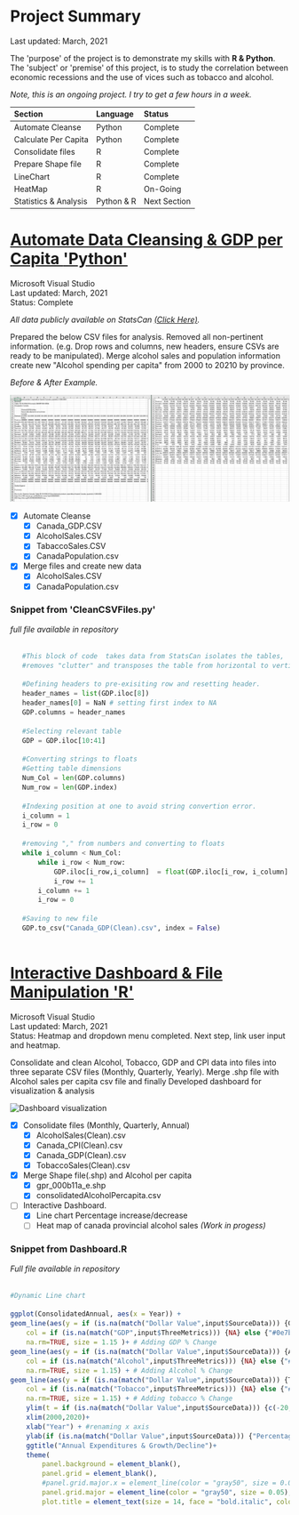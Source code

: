 # Project Summary 
Last updated: March, 2021 <br />


The 'purpose' of the project is to demonstrate my skills with **R & Python**. The 'subject' or 'premise' of this project, is to study the correlation between economic recessions and the use of vices such as tobacco and alcohol.
<br />

*Note, this is an ongoing project. I try to get a few hours in a week.*
<br />
 

|**Section**|**Language**|**Status**|
|:-|:-|:-|
|Automate Cleanse|Python|Complete|
|Calculate Per Capita|Python|Complete|
|Consolidate files|R|Complete|
|Prepare Shape file|R|Complete|
|LineChart|R|Complete|
|HeatMap|R|On-Going|
|Statistics & Analysis|Python & R |Next Section|


# [Automate Data Cleansing & GDP per Capita   **'Python'**](https://github.com/jporonovich/Pyhton_AutomateDataCleanse)
Microsoft Visual Studio <br />
Last updated: March, 2021 <br />
Status: Complete

*All data publicly available on StatsCan [(Click Here)](https://www150.statcan.gc.ca/n1//en/type/data?MM=1#tables).*

Prepared the below CSV files for analysis. Removed all non-pertinent information. (e.g. Drop rows and columns, new headers, ensure CSVs are ready to be manipulated). Merge alcohol sales and population information create new "Alcohol spending per capita" from 2000 to 20210 by province.

*Before & After Example.*

![before&after](https://raw.githubusercontent.com/jporonovich/Pyhton-Wrangling_DataCleanseAuto/main/Before%20%26%20After.PNG)

* [x] Automate Cleanse 
  * [x] Canada_GDP.CSV 
  * [x] AlcoholSales.CSV
  * [x] TabaccoSales.CSV
  * [x] CanadaPopulation.csv
* [x] Merge files and create new data 
  * [x] AlcoholSales.CSV
  * [x] CanadaPopulation.csv

### Snippet from 'CleanCSVFiles.py'
*full file available in repository*

 ```python 

    #This block of code  takes data from StatsCan isolates the tables, 
    #removes "clutter" and transposes the table from horizontal to vertical

    #Defining headers to pre-exisiting row and resetting header.   
    header_names = list(GDP.iloc[8])
    header_names[0] = NaN # setting first index to NA
    GDP.columns = header_names

    #Selecting relevant table
    GDP = GDP.iloc[10:41]

    #Converting strings to floats
    #Getting table dimensions
    Num_Col = len(GDP.columns)
    Num_row = len(GDP.index)

    #Indexing position at one to avoid string convertion error. 
    i_column = 1
    i_row = 0

    #removing "," from numbers and converting to floats
    while i_column < Num_Col:
        while i_row < Num_row:
            GDP.iloc[i_row,i_column]  = float(GDP.iloc[i_row, i_column].replace(",",""))
            i_row += 1
        i_column += 1
        i_row = 0

    #Saving to new file
    GDP.to_csv("Canada_GDP(Clean).csv", index = False)
   
 ```

# [Interactive Dashboard & File Manipulation **'R'**](https://github.com/jporonovich/R.Shiny_InteractiveDashboard)
Microsoft Visual Studio <br />
Last updated: March, 2021 <br />
Status: Heatmap and dropdown menu completed. Next step, link user input and heatmap.


Consolidate and clean Alcohol, Tobacco, GDP and CPI data into files into three separate CSV files (Monthly, Quarterly, Yearly). Merge .shp file with Alcohol sales per capita csv file and finally Developed dashboard for visualization & analysis


![Dashboard visualization](https://raw.githubusercontent.com/jporonovich/R_-_DataWrangling_Dashboard-Shiny/main/Dashboard(Work-In%20Progress).PNG)


* [x] Consolidate files (Monthly, Quarterly, Annual) 
  * [x] AlcoholSales(Clean).csv
  * [x] Canada_CPI(Clean).csv
  * [x] Canada_GDP(Clean).csv
  * [x] TobaccoSales(Clean).csv

* [x] Merge Shape file(.shp) and Alcohol per capita  
  * [x] gpr_000b11a_e.shp
  * [x] consolidatedAlcoholPercapita.csv

* [ ] Interactive Dashboard.
  * [x] Line chart Percentage increase/decrease
  * [ ] Heat map of canada provincial alcohol sales _(Work in progess)_ 

### Snippet from Dashboard.R
*Full file available in repository*
 
``` r

#Dynamic Line chart
           
ggplot(ConsolidatedAnnual, aes(x = Year)) +
geom_line(aes(y = if (is.na(match("Dollar Value",input$SourceData))) {GDP.Prct.Chg} else {GDP}), 
    col = if (is.na(match("GDP",input$ThreeMetrics))) {NA} else {"#0e7bcf"}, 
    na.rm=TRUE, size = 1.15 )+ # Adding GDP % Change
geom_line(aes(y = if (is.na(match("Dollar Value",input$SourceData))) {Alcohol.Prct.Chg} else {Alcohol.Sales.CAD}),
    col = if (is.na(match("Alcohol",input$ThreeMetrics))) {NA} else {"#de9307"},
    na.rm=TRUE, size = 1.15) + # Adding Alcohol % Change
geom_line(aes(y = if (is.na(match("Dollar Value",input$SourceData))) {Tobacco.Prct.Chg} else {Tobacco.Sale.CAD}),
    col = if (is.na(match("Tobacco",input$ThreeMetrics))) {NA} else {"#08a65c"},
    na.rm=TRUE, size = 1.15) + # Adding tobacco % Change
    ylim(t = if (is.na(match("Dollar Value",input$SourceData))) {c(-20,20)} else {c(0,25000000)}) + #setting y range
    xlim(2000,2020)+
    xlab("Year") + #renaming x axis
    ylab(if (is.na(match("Dollar Value",input$SourceData))) {"Percentage Change(%)"} else {"Dollar Value CAD"})+ #renaming y axis
    ggtitle("Annual Expenditures & Growth/Decline")+
    theme(
        panel.background = element_blank(),
        panel.grid = element_blank(),
        #panel.grid.major.x = element_line(color = "gray50", size = 0.05),
        panel.grid.major = element_line(color = "gray50", size = 0.05),
        plot.title = element_text(size = 14, face = "bold.italic", color = "#0c73c2")

```
